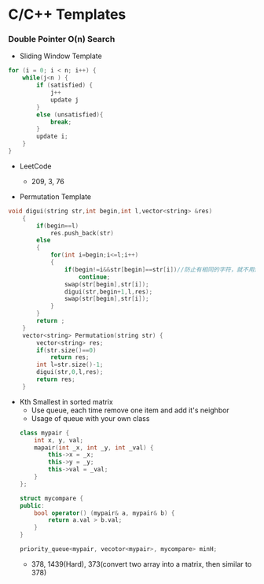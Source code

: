 # C/C++ Templates
### Double Pointer O(n) Search

- Sliding Window Template
``` C++
for (i = 0; i < n; i++) {
    while(j<n ) {
        if (satisfied) {
            j++
            update j
        }
        else (unsatisfied){
            break;
        }
        update i;
    }
}
```

- LeetCode
    - 209, 3, 76 

- Permutation Template
```C++
void digui(string str,int begin,int l,vector<string> &res)
    {
        if(begin==l)
            res.push_back(str)
        else
        {
            for(int i=begin;i<=l;i++)
            {
                if(begin!=i&&str[begin]==str[i])//防止有相同的字符，就不用进行交换了，前面个判断条件是因为自身也需要交换一次，如果不加，就会一起跳过，就本来的排列都不会被添加进结果。。
                    continue;
                swap(str[begin],str[i]);
                digui(str,begin+1,l,res);
                swap(str[begin],str[i]);
            }
        }
        return ;
    }
    vector<string> Permutation(string str) {
        vector<string> res;
        if(str.size()==0)
            return res;
        int l=str.size()-1;
        digui(str,0,l,res);
        return res;        
    }
```

- Kth Smallest in sorted matrix
    - Use queue, each time remove one item and add it's neighbor
    - Usage of queue with your own class
    ```C++
    class mypair {
        int x, y, val;
        mapair(int _x, int _y, int _val) {
            this->x = _x;
            this->y = _y;
            this->val = _val;
        }
    };

    struct mycompare {
    public:
        bool operator() (mypair& a, mypair& b) {
            return a.val > b.val;
        }
    }

    priority_queue<mypair, vecotor<mypair>, mycompare> minH;

    ```
    - 378, 1439(Hard), 373(convert two array into a matrix, then similar to 378)




